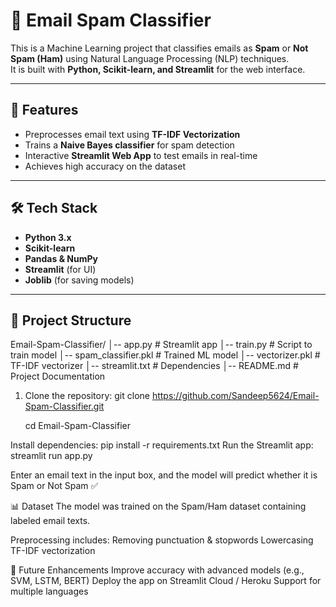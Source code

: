 # 📧 Email Spam Classifier

This is a Machine Learning project that classifies emails as **Spam** or **Not Spam (Ham)** using Natural Language Processing (NLP) techniques.  
It is built with **Python, Scikit-learn, and Streamlit** for the web interface.

---

## 🚀 Features
- Preprocesses email text using **TF-IDF Vectorization**
- Trains a **Naive Bayes classifier** for spam detection
- Interactive **Streamlit Web App** to test emails in real-time
- Achieves high accuracy on the dataset

---

## 🛠️ Tech Stack
- **Python 3.x**
- **Scikit-learn**
- **Pandas & NumPy**
- **Streamlit** (for UI)
- **Joblib** (for saving models)

---

## 📂 Project Structure
Email-Spam-Classifier/
│-- app.py # Streamlit app
│-- train.py # Script to train model
│-- spam_classifier.pkl # Trained ML model
│-- vectorizer.pkl # TF-IDF vectorizer
│-- streamlit.txt # Dependencies
│-- README.md # Project Documentation

1. Clone the repository:
   git clone https://github.com/Sandeep5624/Email-Spam-Classifier.git
   
   cd Email-Spam-Classifier

Install dependencies:
pip install -r requirements.txt
Run the Streamlit app:
streamlit run app.py

Enter an email text in the input box, and the model will predict whether it is Spam or Not Spam ✅

📊 Dataset
The model was trained on the Spam/Ham dataset containing labeled email texts.

Preprocessing includes:
Removing punctuation & stopwords
Lowercasing
TF-IDF vectorization

🔮 Future Enhancements
Improve accuracy with advanced models (e.g., SVM, LSTM, BERT)
Deploy the app on Streamlit Cloud / Heroku
Support for multiple languages
